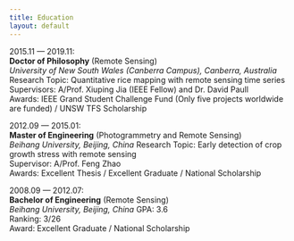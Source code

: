 ```yaml
---
title: Education
layout: default
---
```


2015.11 — 2019.11:  
**Doctor of Philosophy** (Remote Sensing)  
_University of New South Wales (Canberra Campus), Canberra, Australia_  
Research Topic: Quantitative rice mapping with remote sensing time series  
Supervisors: A/Prof. Xiuping Jia (IEEE Fellow) and Dr. David Paull  
Awards: IEEE Grand Student Challenge Fund (Only five projects worldwide are funded) / UNSW TFS Scholarship

2012.09 — 2015.01:  
**Master of Engineering** (Photogrammetry and Remote Sensing)  
_Beihang University, Beijing, China_
Research Topic: Early detection of crop growth stress with remote sensing  
Supervisor: A/Prof. Feng Zhao  
Awards: Excellent Thesis / Excellent Graduate / National Scholarship

2008.09 — 2012.07:  
**Bachelor of Engineering** (Remote Sensing)  
_Beihang University, Beijing, China_ 
GPA: 3.6  
Ranking: 3/26  
Award: Excellent Graduate / National Scholarship

